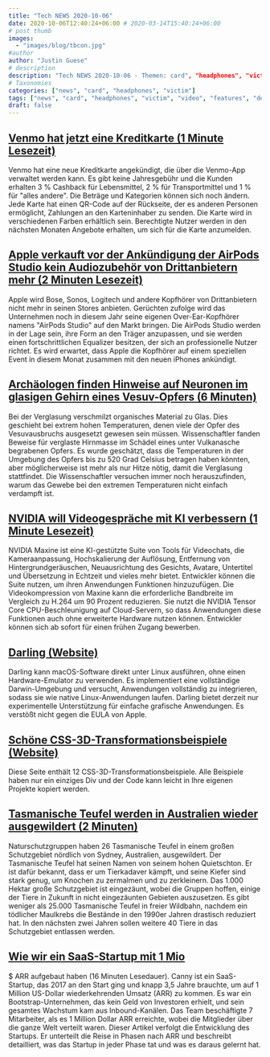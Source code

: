 ```yaml
---
title: "Tech NEWS 2020-10-06"
date: 2020-10-06T12:40:24+06:00 # 2020-03-14T15:40:24+06:00
# post thumb
images:
  - "images/blog/tbcon.jpg"
#author
author: "Justin Guese"
# description
description: "Tech NEWS 2020-10-06 - Themen: card", "headphones", "victim"
# Taxonomies
categories: ["news", "card", "headphones", "victim"]
tags: ["news", "card", "headphones", "victim", "video", "features", "devils"]
draft: false
---
```


## [Venmo hat jetzt eine Kreditkarte (1 Minute Lesezeit)](https://www.cnet.com/personal-finance/venmo-now-has-a-credit-card//1/01000174fd63aa7c-61965593-3172-4a1b-9e36-cd327ad0ca64-000000/OyYs7zlj6jTNamBbbbm32-6VtOCiOYWGNuaEl3fCyUM=161)

 Venmo hat eine neue Kreditkarte angekündigt, die über die Venmo-App verwaltet werden kann. Es gibt keine Jahresgebühr und die Kunden erhalten 3 % Cashback für Lebensmittel, 2 % für Transportmittel und 1 % für "alles andere". Die Beträge und Kategorien können sich noch ändern. Jede Karte hat einen QR-Code auf der Rückseite, der es anderen Personen ermöglicht, Zahlungen an den Karteninhaber zu senden. Die Karte wird in verschiedenen Farben erhältlich sein. Berechtigte Nutzer werden in den nächsten Monaten Angebote erhalten, um sich für die Karte anzumelden.

## [Apple verkauft vor der Ankündigung der AirPods Studio kein Audiozubehör von Drittanbietern mehr (2 Minuten Lesezeit)](https://9to5mac.com/2020/10/05/apple-no-longer-sells-third-party-audio-accessories-ahead-of-airpods-studio-announcement//1/01000174fd63aa7c-61965593-3172-4a1b-9e36-cd327ad0ca64-000000/hoqkE8WYLhsV5aEqtoPjEz4gWZac0OI8y4uqcT-UXfY=161)

 Apple wird Bose, Sonos, Logitech und andere Kopfhörer von Drittanbietern nicht mehr in seinen Stores anbieten. Gerüchten zufolge wird das Unternehmen noch in diesem Jahr seine eigenen Over-Ear-Kopfhörer namens "AirPods Studio" auf den Markt bringen. Die AirPods Studio werden in der Lage sein, ihre Form an den Träger anzupassen, und sie werden einen fortschrittlichen Equalizer besitzen, der sich an professionelle Nutzer richtet. Es wird erwartet, dass Apple die Kopfhörer auf einem speziellen Event in diesem Monat zusammen mit den neuen iPhones ankündigt.

## [Archäologen finden Hinweise auf Neuronen im glasigen Gehirn eines Vesuv-Opfers (6 Minuten)](https://arstechnica.com/science/2020/10/archaeologists-find-evidence-of-neurons-in-glassy-brain-of-vesuvius-victim//1/01000174fd63aa7c-61965593-3172-4a1b-9e36-cd327ad0ca64-000000/xOJk38Eh0cWXCAVcpdCEKAcHYp0HQYST0IT0dc97o8M=161)

 Bei der Verglasung verschmilzt organisches Material zu Glas. Dies geschieht bei extrem hohen Temperaturen, denen viele der Opfer des Vesuvausbruchs ausgesetzt gewesen sein müssen. Wissenschaftler fanden Beweise für verglaste Hirnmasse im Schädel eines unter Vulkanasche begrabenen Opfers. Es wurde geschätzt, dass die Temperaturen in der Umgebung des Opfers bis zu 520 Grad Celsius betragen haben könnten, aber möglicherweise ist mehr als nur Hitze nötig, damit die Verglasung stattfindet. Die Wissenschaftler versuchen immer noch herauszufinden, warum das Gewebe bei den extremen Temperaturen nicht einfach verdampft ist.

## [NVIDIA will Videogespräche mit KI verbessern (1 Minute Lesezeit)](https://www.engadget.com/nvidia-video-calls-ai-cpu-acceleration-maxine-152201557.html/1/01000174fd63aa7c-61965593-3172-4a1b-9e36-cd327ad0ca64-000000/pdgHOIJ3PWoWzCJ4jH9T-4Y8jpQusXksnj_K6XI2Pcs=161)

 NVIDIA Maxine ist eine KI-gestützte Suite von Tools für Videochats, die Kameraanpassung, Hochskalierung der Auflösung, Entfernung von Hintergrundgeräuschen, Neuausrichtung des Gesichts, Avatare, Untertitel und Übersetzung in Echtzeit und vieles mehr bietet. Entwickler können die Suite nutzen, um ihren Anwendungen Funktionen hinzuzufügen. Die Videokompression von Maxine kann die erforderliche Bandbreite im Vergleich zu H.264 um 90 Prozent reduzieren. Sie nutzt die NVIDIA Tensor Core CPU-Beschleunigung auf Cloud-Servern, so dass Anwendungen diese Funktionen auch ohne erweiterte Hardware nutzen können. Entwickler können sich ab sofort für einen frühen Zugang bewerben.

## [Darling (Website)](https://www.darlinghq.org//1/01000174fd63aa7c-61965593-3172-4a1b-9e36-cd327ad0ca64-000000/TNDGDOHZuVUhQj6CBTssdj8F5XemjjkALXbsV2loZRc=161)

 Darling kann macOS-Software direkt unter Linux ausführen, ohne einen Hardware-Emulator zu verwenden. Es implementiert eine vollständige Darwin-Umgebung und versucht, Anwendungen vollständig zu integrieren, sodass sie wie native Linux-Anwendungen laufen. Darling bietet derzeit nur experimentelle Unterstützung für einfache grafische Anwendungen. Es verstößt nicht gegen die EULA von Apple.

## [Schöne CSS-3D-Transformationsbeispiele (Website)](https://polypane.app/css-3d-transform-examples//1/01000174fd63aa7c-61965593-3172-4a1b-9e36-cd327ad0ca64-000000/90Q5itD5kBvAluKOjOlqka0UkYf9Xva0UfbIt-IBu8I=161)

 Diese Seite enthält 12 CSS-3D-Transformationsbeispiele. Alle Beispiele haben nur ein einziges Div und der Code kann leicht in Ihre eigenen Projekte kopiert werden.

## [Tasmanische Teufel werden in Australien wieder ausgewildert (2 Minuten)](https://www.bbc.com/news/world-australia-54417343/1/01000174fd63aa7c-61965593-3172-4a1b-9e36-cd327ad0ca64-000000/xRMeJdfXOZS8jQwwA9uQwTDMdHtRWINu9eHfuCgAdAA=161)

 Naturschutzgruppen haben 26 Tasmanische Teufel in einem großen Schutzgebiet nördlich von Sydney, Australien, ausgewildert. Der Tasmanische Teufel hat seinen Namen von seinem hohen Quietschton. Er ist dafür bekannt, dass er um Tierkadaver kämpft, und seine Kiefer sind stark genug, um Knochen zu zermalmen und zu zerkleinern. Das 1.000 Hektar große Schutzgebiet ist eingezäunt, wobei die Gruppen hoffen, einige der Tiere in Zukunft in nicht eingezäunten Gebieten auszusetzen. Es gibt weniger als 25.000 Tasmanische Teufel in freier Wildbahn, nachdem ein tödlicher Maulkrebs die Bestände in den 1990er Jahren drastisch reduziert hat. In den nächsten zwei Jahren sollen weitere 40 Tiere in das Schutzgebiet entlassen werden.

## [Wie wir ein SaaS-Startup mit 1 Mio](https://canny.io/blog/how-we-built-a-1m-arr-saas-startup//1/01000174fd63aa7c-61965593-3172-4a1b-9e36-cd327ad0ca64-000000/rbSUa-DsJA0GgPDKQKiaSnwlCcXzek2DKLxzMBl1F7Q=161)

 $ ARR aufgebaut haben (16 Minuten Lesedauer). Canny ist ein SaaS-Startup, das 2017 an den Start ging und knapp 3,5 Jahre brauchte, um auf 1 Million US-Dollar wiederkehrenden Umsatz (ARR) zu kommen. Es war ein Bootstrap-Unternehmen, das kein Geld von Investoren erhielt, und sein gesamtes Wachstum kam aus Inbound-Kanälen. Das Team beschäftigte 7 Mitarbeiter, als es 1 Million Dollar ARR erreichte, wobei die Mitglieder über die ganze Welt verteilt waren. Dieser Artikel verfolgt die Entwicklung des Startups. Er unterteilt die Reise in Phasen nach ARR und beschreibt detailliert, was das Startup in jeder Phase tat und was es daraus gelernt hat.

